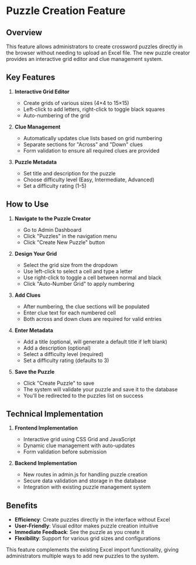 # Puzzle Creation Feature

## Overview

This feature allows administrators to create crossword puzzles directly in the browser without needing to upload an Excel file. The new puzzle creator provides an interactive grid editor and clue management system.

## Key Features

1. **Interactive Grid Editor**
   - Create grids of various sizes (4×4 to 15×15)
   - Left-click to add letters, right-click to toggle black squares
   - Auto-numbering of the grid

2. **Clue Management**
   - Automatically updates clue lists based on grid numbering
   - Separate sections for "Across" and "Down" clues
   - Form validation to ensure all required clues are provided

3. **Puzzle Metadata**
   - Set title and description for the puzzle
   - Choose difficulty level (Easy, Intermediate, Advanced)
   - Set a difficulty rating (1-5)

## How to Use

1. **Navigate to the Puzzle Creator**
   - Go to Admin Dashboard
   - Click "Puzzles" in the navigation menu
   - Click "Create New Puzzle" button

2. **Design Your Grid**
   - Select the grid size from the dropdown
   - Use left-click to select a cell and type a letter
   - Use right-click to toggle a cell between normal and black
   - Click "Auto-Number Grid" to apply numbering

3. **Add Clues**
   - After numbering, the clue sections will be populated
   - Enter clue text for each numbered cell
   - Both across and down clues are required for valid entries

4. **Enter Metadata**
   - Add a title (optional, will generate a default title if left blank)
   - Add a description (optional)
   - Select a difficulty level (required)
   - Set a difficulty rating (defaults to 3)

5. **Save the Puzzle**
   - Click "Create Puzzle" to save
   - The system will validate your puzzle and save it to the database
   - You'll be redirected to the puzzles list on success

## Technical Implementation

1. **Frontend Implementation**
   - Interactive grid using CSS Grid and JavaScript
   - Dynamic clue management with auto-updates
   - Form validation before submission

2. **Backend Implementation**
   - New routes in admin.js for handling puzzle creation
   - Secure data validation and storage in the database
   - Integration with existing puzzle management system

## Benefits

- **Efficiency**: Create puzzles directly in the interface without Excel
- **User-Friendly**: Visual editor makes puzzle creation intuitive
- **Immediate Feedback**: See the puzzle as you create it
- **Flexibility**: Support for various grid sizes and configurations

This feature complements the existing Excel import functionality, giving administrators multiple ways to add new puzzles to the system.
